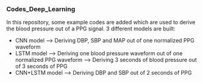 ### Codes_Deep_Learning
In this repository, some example codes are added which are used to derive the blood pressure out of a PPG signal.
3 different models are built:
- CNN model
  --> Deriving DBP, SBP and MAP out of one normalized PPG waveform
- LSTM model
  --> Deriving one blood pressure waveform out of one normalized PPG waveform
  --> Deriving 3 seconds of blood pressure out of 3 seconds of PPG
- CNN+LSTM model
  --> Deriving DBP and SBP out of 2 seconds of PPG
